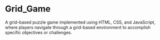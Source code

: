 # Grid_Game
A grid-based puzzle game implemented using HTML, CSS, and JavaScript, where players navigate through a grid-based environment to accomplish specific objectives or challenges.
